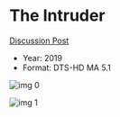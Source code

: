 # The Intruder

[Discussion Post](https://www.avsforum.com/threads/bass-eq-for-filtered-movies.2995212/post-58322814)

* Year: 2019
* Format: DTS-HD MA 5.1

![img 0](https://i.imgur.com/YJPRcVF.jpg)

![img 1](https://i.imgur.com/oA4kyB8.jpg)

